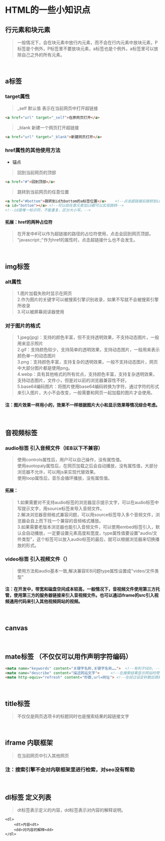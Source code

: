 # HTML的一些小知识点

## 行元素和块元素
> 一般情况下，会在块元素中放行内元素，而不会在行内元素中放块元素，P标签是个例外，P标签里不要放块元素，a标签也是个例外，a标签里可以放除自己之外的所有元素。

<br/>

## a标签
### target属性
> _self 默认值 表示在当前网页中打开超链接</br>
```html
<a href="url" target="_self">在原网页打开</a>
```
> _blank 新建一个网页打开超链接
```html
<a href="url" target="_blank">新建网页打开</a>
```

### href属性的其他使用方法
- 锚点
> 回到当前网页的顶部
```html
<a href="#">回到顶部</a>
```
> 跳转到当前网页的任意位置
```html
<a href="#bottom">跳转到id为bottom的a标签位置</a>	<!--点击超链接后跳转到id为buttom的标签位置-->
<a id="bottom"></a>	<!--可以给任意元素加id都可以实现跳转-->
<!--id是唯一标识符，不能重复，区分大小写。-->
```
#### 拓展：href的两种占位符
> 在开发中#可以作为超链接的路径的占位符使用，点击会回到网页顶部。
> "javascript:;"作为href的属性时，点击超链接什么也不会发生。

<br/>

## img标签
### alt属性
> 1.图片加载失败时显示在网页</br>
2.作为图片的关键字可以被搜索引擎识别收录，如果不写就不会被搜索引擎所收录</br>
3.可以被屏幕阅读器使用

### 对于图片的格式
> 1.jpeg(jpg)：支持的颜色丰富，但不支持透明效果，不支持动态图片，一般用来显示照片<br/>
2.gif：支持颜色较少，支持简单的透明效果，支持动态图片，一般用来表示颜色单一的动态图片<br/>
3.png：支持颜色丰富，支持复杂的透明效果，一般不支持动态图片，网页中大部分图片都是使用png。<br/>
4.webp：具有其他格式的所有优点，支持颜色丰富，支持复杂透明效果，支持动态图片，文件小，但是对以前的浏览器兼容性不好。<br/>
5.base64编码图片：将图片使用base64编码转换为字符，通过字符的形式来引入图片，大小不会改变，一般需要和网页一起加载的图片才会使用。<br/>
#### 注：图片效果一样用小的，效果不一样根据图片大小和显示效果等情况综合考虑。

<br/>

## 音视频标签
### audio标签 引入音频文件（IE8以下不兼容）
> 使用controls属性后，用户可以自己操作，没有属性值。<br/>
> 使用auotopaly属性后，在网页加载之后会自动播放，没有属性值，大部分浏览器不允许，可以用js来实现代替效果。<br/>
> 使用loop属性后，音乐会循环播放，没有属性值。<br/>
#### 拓展：
> 1.如果需要对不支持audio标签的浏览器显示提示文字，可以在audio标签中写提示文字，用source标签来导入音频文件。<br/>
2.解决浏览器音频格式兼容问题，可以用source标签导入多个音频文件，浏览器会自上而下找一个兼容的音频格式播放。<br/>
3.如果需要老版本浏览器也能引入音频文件，可以使用embed标签引入，默认会自动播放，一定要设置元素高度和宽度，type属性值要设置"audio/文件类型"，这个标签可以放入audio标签的最后，就可以根据浏览器来切换播放的形式。

### video标签 引入视频文件（）
> 使用方法和audio基本一致,解决兼容IE8问题type属性设置成"video/文件类型"

#### 注：在开发中，带宽和磁盘空间成本较高，一般情况下，音视频文件使用第三方托管，使用第三方的服务器链接来引入音视频文件。也可以通过iframe的src引入视频通用代码来引入其他视频网站的视频。

<br/>

## canvas
>
<br/>

## mate标签 （不仅仅可以用作声明字符编码）
```html
<mata name="keywords" content="关键字名称,关键字名称……">	<!--有利于SEO。-->
<mate name="describe" content="描述网站文字">		<!--在搜索结果显示网站时旁边的描述性文字-->
<mate http-equiv="refresh" content="秒数,url=网址">	<!--在经过设定秒数后跳转到url的网址，叫做重定向-->
```

<br/>

## title标签
> 不仅仅是网页选项卡的标题同时也是搜索结果的超链接文字

<br/>

## iframe 内联框架
> 在当前网页中引入其他网页
### 注：搜索引擎不会对内联框架里进行检索，对seo没有帮助

<br/>

## dl标签 定义列表
> dt标签表示定义的内容，dd标签表示对内容的解释说明。
```
<dl>
	<dt>内容<dt>
	<dd>对内容的解释<dd>
</dl>
```

<br/>

